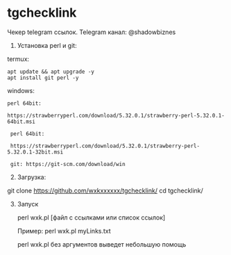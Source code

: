# tgchecklink

Чекер telegram ссылок.
Telegram канал: @shadowbiznes

1. Установка perl и git:

  termux:

    apt update && apt upgrade -y
    apt install git perl -y

  windows:

    perl 64bit:

    https://strawberryperl.com/download/5.32.0.1/strawberry-perl-5.32.0.1-64bit.msi
           
     perl 64bit: 

     https://strawberryperl.com/download/5.32.0.1/strawberry-perl-5.32.0.1-32bit.msi
   
     git: https://git-scm.com/download/win

2. Загрузка:

  git clone https://github.com/wxkxxxxxx/tgchecklink/
  cd tgchecklink/

3. Запуск

    perl wxk.pl [файл с ссылками или список ссылок]
    
    Пример: perl wxk.pl myLinks.txt

    perl wxk.pl без аргументов выведет небольшую помощь
